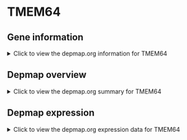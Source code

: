 <h1>TMEM64</h1>

<h2>Gene information</h2>
<details>
  <summary>Click to view the depmap.org information for TMEM64</summary>
  <iframe src="https://depmap.org/portal/gene/TMEM64?tab=about" style="border:none;width:100%;height:800px"></iframe>
</details>

<h2>Depmap overview</h2>
<details>
  <summary>Click to view the depmap.org summary for TMEM64</summary>
  <iframe src="https://depmap.org/portal/gene/TMEM64?tab=overview" style="border:none;width:100%;height:800px"></iframe>
</details>

<h2>Depmap expression</h2>
<details>
  <summary>Click to view the depmap.org expression data for TMEM64</summary>
  <iframe src="https://depmap.org/portal/gene/TMEM64?tab=characterization" style="border:none;width:100%;height:800px"></iframe>
</details>


<!--
<h2>Reactome Pathway diagram</h2>
PNAME
-->


